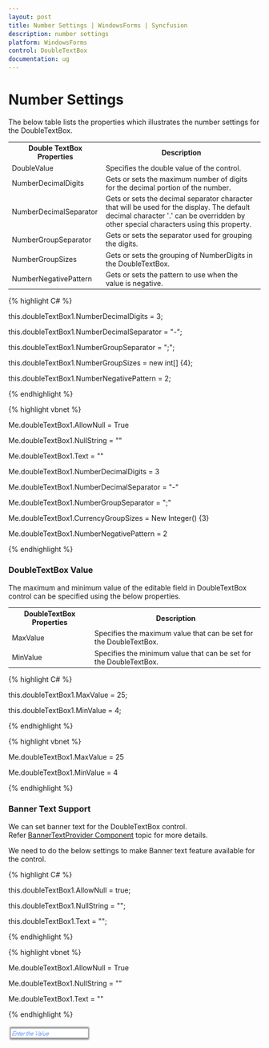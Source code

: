 ```yaml
---
layout: post
title: Number Settings | WindowsForms | Syncfusion
description: number settings
platform: WindowsForms
control: DoubleTextBox
documentation: ug
---
```

# Number Settings

The below table lists the properties which illustrates the number settings for the DoubleTextBox.

<table>
<tr>
<th>
Double TextBox Properties</th><th>
Description</th></tr>
<tr>
<td>
DoubleValue</td><td>
Specifies the double value of the control.</td></tr>
<tr>
<td>
NumberDecimalDigits</td><td>
Gets or sets the maximum number of digits for the decimal portion of the number.</td></tr>
<tr>
<td>
NumberDecimalSeparator</td><td>
Gets or sets the decimal separator character that will be used for the display. The default decimal character '.' can be overridden by other special characters using this property.</td></tr>
<tr>
<td>
NumberGroupSeparator</td><td>
Gets or sets the separator used for grouping the digits.</td></tr>
<tr>
<td>
NumberGroupSizes</td><td>
Gets or sets the grouping of NumberDigits in the DoubleTextBox.</td></tr>
<tr>
<td>
NumberNegativePattern</td><td>
Gets or sets the pattern to use when the value is negative.</td></tr>
</table>


{% highlight C# %}  

this.doubleTextBox1.NumberDecimalDigits = 3;

this.doubleTextBox1.NumberDecimalSeparator = "-";

this.doubleTextBox1.NumberGroupSeparator = ";";

this.doubleTextBox1.NumberGroupSizes = new int[] {4};

this.doubleTextBox1.NumberNegativePattern = 2;

{% endhighlight %}



{% highlight vbnet %} 

Me.doubleTextBox1.AllowNull = True

Me.doubleTextBox1.NullString = ""

Me.doubleTextBox1.Text = ""

Me.doubleTextBox1.NumberDecimalDigits = 3

Me.doubleTextBox1.NumberDecimalSeparator = "-"

Me.doubleTextBox1.NumberGroupSeparator = ";"

Me.doubleTextBox1.CurrencyGroupSizes = New Integer() {3}

Me.doubleTextBox1.NumberNegativePattern = 2

{% endhighlight %} 


### DoubleTextBox Value

The maximum and minimum value of the editable field in DoubleTextBox control can be specified using the below properties.


<table>
<tr>
<th>
DoubleTextBox Properties</th><th>
Description</th></tr>
<tr>
<td>
MaxValue</td><td>
Specifies the maximum value that can be set for the DoubleTextBox.</td></tr>
<tr>
<td>
MinValue</td><td>
Specifies the minimum value that can be set for the DoubleTextBox.</td></tr>
</table>


{% highlight C# %}  

this.doubleTextBox1.MaxValue = 25;

this.doubleTextBox1.MinValue = 4;

{% endhighlight %}



{% highlight vbnet %} 

Me.doubleTextBox1.MaxValue = 25

Me.doubleTextBox1.MinValue = 4

{% endhighlight %}


### Banner Text Support

We can set banner text for the DoubleTextBox control. Refer [BannerTextProvider Component](http://docs.syncfusion.com/windowsforms/tools/editorsPackage/editorscontrols/integertextbox/bannertext ) topic for more details.

We need to do the below settings to make Banner text feature available for the control.

{% highlight C# %}  

this.doubleTextBox1.AllowNull = true;

this.doubleTextBox1.NullString = "";

this.doubleTextBox1.Text = "";

{% endhighlight %}



{% highlight vbnet %} 

Me.doubleTextBox1.AllowNull = True

Me.doubleTextBox1.NullString = ""

Me.doubleTextBox1.Text = ""

{% endhighlight %}



![](DoubleTextBox-images/DoubleTextBox_img4.png)

